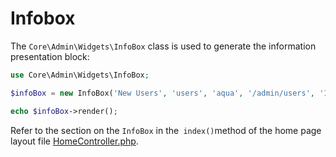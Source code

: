 # Infobox

The `Core\Admin\Widgets\InfoBox` class is used to generate the information presentation block:

```php
use Core\Admin\Widgets\InfoBox;

$infoBox = new InfoBox('New Users', 'users', 'aqua', '/admin/users', '1024');

echo $infoBox->render();

```

Refer to the section on the `InfoBox` in the` index()`method of the home page layout file [HomeController.php](/src/Commands/stubs/ExampleController.stub).